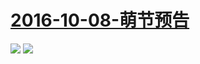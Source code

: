 # [2016-10-08-萌节预告](https://www.bilibili.com/html/activity-mengjie-pre.html)
![](https://bilicover2016.github.io/Android/2016.10-08.jpg)
![](https://bilicover2016.github.io/PC/2016.10-08.jpg)